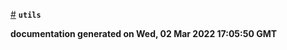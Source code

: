 
<a href="#module_utils" name="module_utils">#</a> <code>**utils**</code>


**documentation generated on Wed, 02 Mar 2022 17:05:50 GMT**
